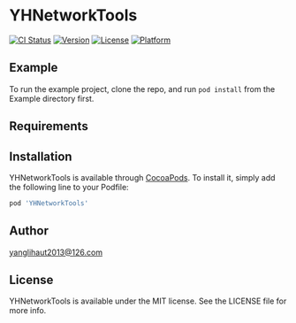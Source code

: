 # YHNetworkTools

[![CI Status](https://img.shields.io/travis/2510479687@qq.com/YHNetworkTools.svg?style=flat)](https://travis-ci.org/2510479687@qq.com/YHNetworkTools)
[![Version](https://img.shields.io/cocoapods/v/YHNetworkTools.svg?style=flat)](https://cocoapods.org/pods/YHNetworkTools)
[![License](https://img.shields.io/cocoapods/l/YHNetworkTools.svg?style=flat)](https://cocoapods.org/pods/YHNetworkTools)
[![Platform](https://img.shields.io/cocoapods/p/YHNetworkTools.svg?style=flat)](https://cocoapods.org/pods/YHNetworkTools)

## Example

To run the example project, clone the repo, and run `pod install` from the Example directory first.

## Requirements

## Installation

YHNetworkTools is available through [CocoaPods](https://cocoapods.org). To install
it, simply add the following line to your Podfile:

```ruby
pod 'YHNetworkTools'
```

## Author

yanglihaut2013@126.com

## License

YHNetworkTools is available under the MIT license. See the LICENSE file for more info.
